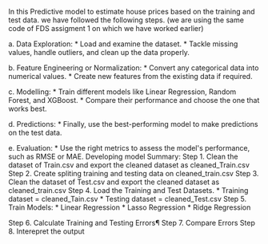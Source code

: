 In this Predictive model to estimate house prices based on the training and test data. we have followed the following steps. (we are using the same code of FDS assigment 1 on which we have worked earlier)

 a. Data Exploration:
      * Load and examine the dataset.
      * Tackle missing values, handle outliers, and clean up the data properly.
        
 b. Feature Engineering or Normalization:
      * Convert any categorical data into numerical values.
      * Create new features from the existing data if required.

 c. Modelling:
      * Train different models like Linear Regression, Random Forest, and XGBoost.
      * Compare their performance and choose the one that works best.

 d. Predictions:
      * Finally, use the best-performing model to make predictions on the test data.

 e. Evaluation:
      * Use the right metrics to assess the model's performance, such as RMSE or MAE.
Developing model Summary:
Step 1. Clean the dataset of Train.csv and export the cleaned dataset as cleaned_Train.csv
Step 2. Create spliting training and testing data on cleaned_train.csv
Step 3. Clean the dataset of Test.csv and export the cleaned dataset as cleaned_train.csv
Step 4. Load the Training and Test Datasets.
               * Training dataset = cleaned_Tain.csv
               * Testing dataset = cleaned_Test.csv
Step 5. Train Models:
               * Linear Regression
               * Lasso Regression
               * Ridge Regression
    
Step 6. Calculate Training and Testing Errors¶
Step 7. Compare Errors
Step 8. Interepret the output
